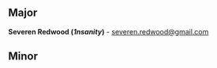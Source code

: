## Major
**Severen Redwood (*1nsanity*)** - [severen.redwood@gmail.com](mailto:severen.redwood@gmail.com)

## Minor
